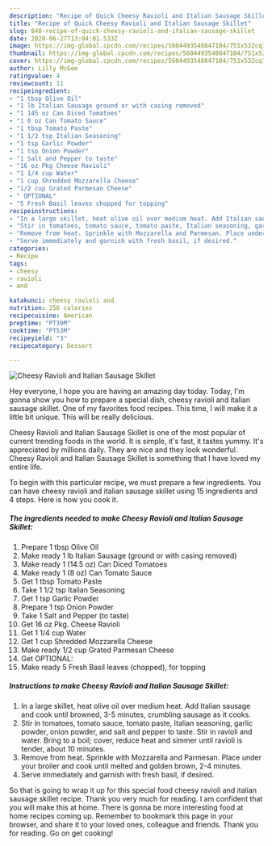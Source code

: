 ```yaml
---
description: "Recipe of Quick Cheesy Ravioli and Italian Sausage Skillet"
title: "Recipe of Quick Cheesy Ravioli and Italian Sausage Skillet"
slug: 848-recipe-of-quick-cheesy-ravioli-and-italian-sausage-skillet
date: 2020-06-27T13:04:01.533Z
image: https://img-global.cpcdn.com/recipes/5604493548847104/751x532cq70/cheesy-ravioli-and-italian-sausage-skillet-recipe-main-photo.jpg
thumbnail: https://img-global.cpcdn.com/recipes/5604493548847104/751x532cq70/cheesy-ravioli-and-italian-sausage-skillet-recipe-main-photo.jpg
cover: https://img-global.cpcdn.com/recipes/5604493548847104/751x532cq70/cheesy-ravioli-and-italian-sausage-skillet-recipe-main-photo.jpg
author: Lilly McGee
ratingvalue: 4
reviewcount: 11
recipeingredient:
- "1 tbsp Olive Oil"
- "1 lb Italian Sausage ground or with casing removed"
- "1 145 oz Can Diced Tomatoes"
- "1 8 oz Can Tomato Sauce"
- "1 tbsp Tomato Paste"
- "1 1/2 tsp Italian Seasoning"
- "1 tsp Garlic Powder"
- "1 tsp Onion Powder"
- "1 Salt and Pepper to taste"
- "16 oz Pkg Cheese Ravioli"
- "1 1/4 cup Water"
- "1 cup Shredded Mozzarella Cheese"
- "1/2 cup Grated Parmesan Cheese"
- " OPTIONAL"
- "5 Fresh Basil leaves chopped for topping"
recipeinstructions:
- "In a large skillet, heat olive oil over medium heat. Add Italian sausage and cook until browned, 3-5 minutes, crumbling sausage as it cooks."
- "Stir in tomatoes, tomato sauce, tomato paste, Italian seasoning, garlic powder, onion powder, and salt and pepper to taste. Stir in ravioli and water. Bring to a boil; cover, reduce heat and simmer until ravioli is tender, about 10 minutes."
- "Remove from heat. Sprinkle with Mozzarella and Parmesan. Place under your broiler and cook until melted and golden brown, 2-4 minutes."
- "Serve immediately and garnish with fresh basil, if desired."
categories:
- Recipe
tags:
- cheesy
- ravioli
- and

katakunci: cheesy ravioli and 
nutrition: 256 calories
recipecuisine: American
preptime: "PT39M"
cooktime: "PT53M"
recipeyield: "3"
recipecategory: Dessert

---
```



![Cheesy Ravioli and Italian Sausage Skillet](https://img-global.cpcdn.com/recipes/5604493548847104/751x532cq70/cheesy-ravioli-and-italian-sausage-skillet-recipe-main-photo.jpg)

Hey everyone, I hope you are having an amazing day today. Today, I'm gonna show you how to prepare a special dish, cheesy ravioli and italian sausage skillet. One of my favorites food recipes. This time, I will make it a little bit unique. This will be really delicious.



Cheesy Ravioli and Italian Sausage Skillet is one of the most popular of current trending foods in the world. It is simple, it's fast, it tastes yummy. It's appreciated by millions daily. They are nice and they look wonderful. Cheesy Ravioli and Italian Sausage Skillet is something that I have loved my entire life.


To begin with this particular recipe, we must prepare a few ingredients. You can have cheesy ravioli and italian sausage skillet using 15 ingredients and 4 steps. Here is how you cook it.

<!--inarticleads1-->

##### The ingredients needed to make Cheesy Ravioli and Italian Sausage Skillet:

1. Prepare 1 tbsp Olive Oil
1. Make ready 1 lb Italian Sausage (ground or with casing removed)
1. Make ready 1 (14.5 oz) Can Diced Tomatoes
1. Make ready 1 (8 oz) Can Tomato Sauce
1. Get 1 tbsp Tomato Paste
1. Take 1 1/2 tsp Italian Seasoning
1. Get 1 tsp Garlic Powder
1. Prepare 1 tsp Onion Powder
1. Take 1 Salt and Pepper (to taste)
1. Get 16 oz Pkg. Cheese Ravioli
1. Get 1 1/4 cup Water
1. Get 1 cup Shredded Mozzarella Cheese
1. Make ready 1/2 cup Grated Parmesan Cheese
1. Get  OPTIONAL:
1. Make ready 5 Fresh Basil leaves (chopped), for topping




<!--inarticleads2-->

##### Instructions to make Cheesy Ravioli and Italian Sausage Skillet:

1. In a large skillet, heat olive oil over medium heat. Add Italian sausage and cook until browned, 3-5 minutes, crumbling sausage as it cooks.
1. Stir in tomatoes, tomato sauce, tomato paste, Italian seasoning, garlic powder, onion powder, and salt and pepper to taste. Stir in ravioli and water. Bring to a boil; cover, reduce heat and simmer until ravioli is tender, about 10 minutes.
1. Remove from heat. Sprinkle with Mozzarella and Parmesan. Place under your broiler and cook until melted and golden brown, 2-4 minutes.
1. Serve immediately and garnish with fresh basil, if desired.




So that is going to wrap it up for this special food cheesy ravioli and italian sausage skillet recipe. Thank you very much for reading. I am confident that you will make this at home. There is gonna be more interesting food at home recipes coming up. Remember to bookmark this page in your browser, and share it to your loved ones, colleague and friends. Thank you for reading. Go on get cooking!
